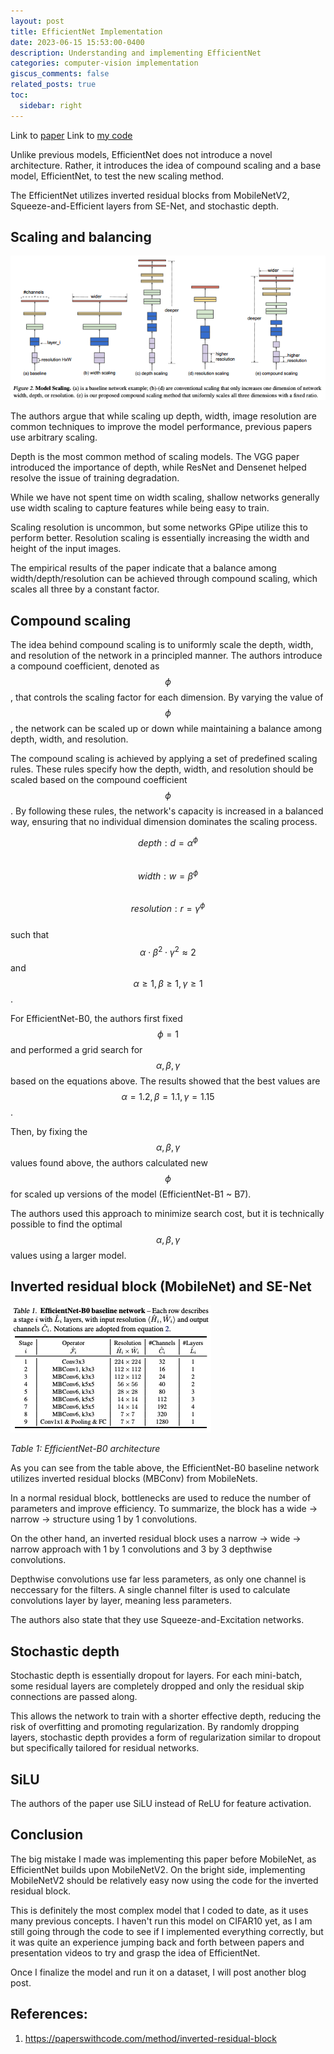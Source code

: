 ```yaml
---
layout: post
title: EfficientNet Implementation
date: 2023-06-15 15:53:00-0400
description: Understanding and implementing EfficientNet
categories: computer-vision implementation
giscus_comments: false
related_posts: true
toc:
  sidebar: right
---
```

Link to [paper](https://arxiv.org/abs/1905.11946)
Link to [my code](https://github.com/boosungkim/milestone-cnn-model-implementations)

Unlike previous models, EfficientNet does not introduce a novel architecture. Rather, it introduces the idea of compound scaling and a base model, EfficientNet, to test the new scaling method.

The EfficientNet utilizes inverted residual blocks from MobileNetV2, Squeeze-and-Efficient layers from SE-Net, and stochastic depth.

## Scaling and balancing
![image](/assets/img/blogs/2023/2023-06-15-efficientnet-implementation/model-scaling.png)

The authors argue that while scaling up depth, width, image resolution are common techniques to improve the model performance, previous papers use arbitrary scaling.

Depth is the most common method of scaling models. The VGG paper introduced the importance of depth, while ResNet and Densenet helped resolve the issue of training degradation.

While we have not spent time on width scaling, shallow networks generally use width scaling to capture features while being easy to train.

Scaling resolution is uncommon, but some networks GPipe utilize this to perform better. Resolution scaling is essentially increasing the width and height of the input images.

The empirical results of the paper indicate that a balance among width/depth/resolution can be achieved through compound scaling, which scales all three by a constant factor.

## Compound scaling
The idea behind compound scaling is to uniformly scale the depth, width, and resolution of the network in a principled manner. The authors introduce a compound coefficient, denoted as $$\phi$$, that controls the scaling factor for each dimension. By varying the value of $$\phi$$, the network can be scaled up or down while maintaining a balance among depth, width, and resolution.

The compound scaling is achieved by applying a set of predefined scaling rules. These rules specify how the depth, width, and resolution should be scaled based on the compound coefficient $$\phi$$. By following these rules, the network's capacity is increased in a balanced way, ensuring that no individual dimension dominates the scaling process.

$$depth: d = \alpha^{\phi}$$  
$$width: w = \beta^{\phi}$$  
$$resolution: r = \gamma^{\phi}$$  
such that $$\alpha \cdot \beta^2 \cdot \gamma^2 \approx 2$$ and $$\alpha \geq 1, \beta \geq 1, \gamma \geq 1$$.

For EfficientNet-B0, the authors first fixed $$\phi = 1$$ and performed a grid search for $$\alpha, \beta, \gamma$$ based on the equations above. The results showed that the best values are $$\alpha = 1.2, \beta = 1.1, \gamma = 1.15$$.

Then, by fixing the $$\alpha, \beta, \gamma$$ values found above, the authors calculated new $$\phi$$ for scaled up versions of the model (EfficientNet-B1 ~ B7).

The authors used this approach to minimize search cost, but it is technically possible to find the optimal $$\alpha, \beta, \gamma$$ values using a larger model.

## Inverted residual block (MobileNet) and SE-Net

![image](/assets/img/blogs/2023/2023-06-15-efficientnet-implementation/efficientnet-b0.png)

*Table 1: EfficientNet-B0 architecture*

As you can see from the table above, the EfficientNet-B0 baseline network utilizes inverted residual blocks (MBConv) from MobileNets.

In a normal residual block, bottlenecks are used to reduce the number of parameters and improve efficiency. To summarize, the block has a wide -> narrow -> structure using 1 by 1 convolutions.

On the other hand, an inverted residual block uses a narrow -> wide -> narrow approach with 1 by 1 convolutions and 3 by 3 depthwise convolutions.

Depthwise convolutions use far less parameters, as only one channel is neccessary for the filters. A single channel filter is used to calculate convolutions layer by layer, meaning less parameters.

The authors also state that they use Squeeze-and-Excitation networks.

## Stochastic depth
Stochastic depth is essentially dropout for layers. For each mini-batch, some residual layers are completely dropped and only the residual skip connections are passed along. 

This allows the network to train with a shorter effective depth, reducing the risk of overfitting and promoting regularization. By randomly dropping layers, stochastic depth provides a form of regularization similar to dropout but specifically tailored for residual networks.

## SiLU
The authors of the paper use SiLU instead of ReLU for feature activation.

## Conclusion
The big mistake I made was implementing this paper before MobileNet, as EfficientNet builds upon MobileNetV2. On the bright side, implementing MobileNetV2 should be relatively easy now using the code for the inverted residual block.

This is definitely the most complex model that I coded to date, as it uses many previous concepts. I haven't run this model on CIFAR10 yet, as I am still going through the code to see if I implemented everything correctly, but it was quite an experience jumping back and forth between papers and presentation videos to try and grasp the idea of EfficientNet.

Once I finalize the model and run it on a dataset, I will post another blog post.

## References:
1. https://paperswithcode.com/method/inverted-residual-block